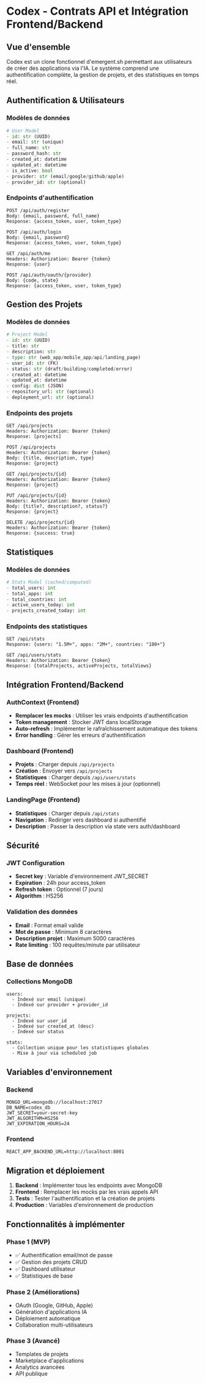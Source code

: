 # Codex - Contrats API et Intégration Frontend/Backend

## Vue d'ensemble
Codex est un clone fonctionnel d'emergent.sh permettant aux utilisateurs de créer des applications via l'IA. Le système comprend une authentification complète, la gestion de projets, et des statistiques en temps réel.

## Authentification & Utilisateurs

### Modèles de données
```python
# User Model
- id: str (UUID)
- email: str (unique)
- full_name: str
- password_hash: str
- created_at: datetime
- updated_at: datetime
- is_active: bool
- provider: str (email/google/github/apple)
- provider_id: str (optional)
```

### Endpoints d'authentification
```
POST /api/auth/register
Body: {email, password, full_name}
Response: {access_token, user, token_type}

POST /api/auth/login  
Body: {email, password}
Response: {access_token, user, token_type}

GET /api/auth/me
Headers: Authorization: Bearer {token}
Response: {user}

POST /api/auth/oauth/{provider}
Body: {code, state} 
Response: {access_token, user, token_type}
```

## Gestion des Projets

### Modèles de données
```python
# Project Model
- id: str (UUID)
- title: str
- description: str
- type: str (web_app/mobile_app/api/landing_page)
- user_id: str (FK)
- status: str (draft/building/completed/error)
- created_at: datetime
- updated_at: datetime
- config: dict (JSON)
- repository_url: str (optional)
- deployment_url: str (optional)
```

### Endpoints des projets
```
GET /api/projects
Headers: Authorization: Bearer {token}
Response: [projects]

POST /api/projects
Headers: Authorization: Bearer {token}
Body: {title, description, type}
Response: {project}

GET /api/projects/{id}
Headers: Authorization: Bearer {token}
Response: {project}

PUT /api/projects/{id}
Headers: Authorization: Bearer {token}  
Body: {title?, description?, status?}
Response: {project}

DELETE /api/projects/{id}
Headers: Authorization: Bearer {token}
Response: {success: true}
```

## Statistiques

### Modèles de données
```python
# Stats Model (cached/computed)
- total_users: int
- total_apps: int  
- total_countries: int
- active_users_today: int
- projects_created_today: int
```

### Endpoints des statistiques
```
GET /api/stats
Response: {users: "1.5M+", apps: "2M+", countries: "180+"}

GET /api/users/stats
Headers: Authorization: Bearer {token}
Response: {totalProjects, activeProjects, totalViews}
```

## Intégration Frontend/Backend

### AuthContext (Frontend)
- **Remplacer les mocks** : Utiliser les vrais endpoints d'authentification
- **Token management** : Stocker JWT dans localStorage
- **Auto-refresh** : Implémenter le rafraîchissement automatique des tokens
- **Error handling** : Gérer les erreurs d'authentification

### Dashboard (Frontend)  
- **Projets** : Charger depuis `/api/projects`
- **Création** : Envoyer vers `/api/projects` 
- **Statistiques** : Charger depuis `/api/users/stats`
- **Temps réel** : WebSocket pour les mises à jour (optionnel)

### LandingPage (Frontend)
- **Statistiques** : Charger depuis `/api/stats`
- **Navigation** : Rediriger vers dashboard si authentifié
- **Description** : Passer la description via state vers auth/dashboard

## Sécurité

### JWT Configuration
- **Secret key** : Variable d'environnement JWT_SECRET
- **Expiration** : 24h pour access_token  
- **Refresh token** : Optionnel (7 jours)
- **Algorithm** : HS256

### Validation des données
- **Email** : Format email valide
- **Mot de passe** : Minimum 8 caractères
- **Description projet** : Maximum 5000 caractères
- **Rate limiting** : 100 requêtes/minute par utilisateur

## Base de données

### Collections MongoDB
```
users:
  - Indexé sur email (unique)
  - Indexé sur provider + provider_id
  
projects: 
  - Indexé sur user_id
  - Indexé sur created_at (desc)
  - Indexé sur status
  
stats:
  - Collection unique pour les statistiques globales
  - Mise à jour via scheduled job
```

## Variables d'environnement

### Backend
```
MONGO_URL=mongodb://localhost:27017
DB_NAME=codex_db  
JWT_SECRET=your-secret-key
JWT_ALGORITHM=HS256
JWT_EXPIRATION_HOURS=24
```

### Frontend
```
REACT_APP_BACKEND_URL=http://localhost:8001
```

## Migration et déploiement

1. **Backend** : Implémenter tous les endpoints avec MongoDB
2. **Frontend** : Remplacer les mocks par les vrais appels API
3. **Tests** : Tester l'authentification et la création de projets
4. **Production** : Variables d'environnement de production

## Fonctionnalités à implémenter

### Phase 1 (MVP)
- ✅ Authentification email/mot de passe
- ✅ Gestion des projets CRUD
- ✅ Dashboard utilisateur  
- ✅ Statistiques de base

### Phase 2 (Améliorations)
- OAuth (Google, GitHub, Apple)
- Génération d'applications IA
- Déploiement automatique
- Collaboration multi-utilisateurs

### Phase 3 (Avancé)
- Templates de projets
- Marketplace d'applications
- Analytics avancées
- API publique